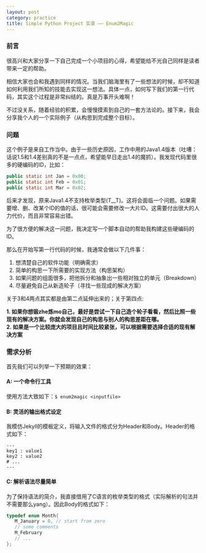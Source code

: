 ```yaml
---
layout: post
category: practice
title: Simple Python Project 实录 —— Enum2Magic
---
```

### 前言
很高兴和大家分享一下自己完成一个小项目的心得，希望能给不光自己同样是读者带来一定的帮助。

相信大家也会和我遇到同样的情况。当我们脑海里有了一些想法的时候，却不知道如何利用我们所知的技能去实现这一想法。具体一点，如何写下我们的第一行代码，其实这个过程是非常纠结的。真是万事开头难啊！

不过没关系，随着经验的积累，会慢慢摸索到自己的一套方法论的。接下来，我会分享我个人的一个实际例子（从构思到完成整个目标）。

### 问题
这个例子是来自工作当中。由于一些历史原因，工作中用的Java1.4版本（吐嘈：话说1.5和1.4差别真的不是一点点，希望能早日走出1.4的魔抓）。我发现代码里很多的硬编码的ID，比如：

```java
public static int Jan = 0x00;
public static int Feb = 0x01;
public static int Mar = 0x02;
```

后来才发现，原来Java1.4不支持枚举类型(T__T)。这将会面临一个问题。如果需要增、删、改某个ID的值的话，很可能会需要修改一大片ID。这需要付出很大的人力代价，而且非常容易出错。

为了很方便的解决这一问题，我决定写一个脚本自动的帮助我构建这些硬编码的ID。

那么在开始写第一行代码的时候，我通常会做以下几件事：

1. 想清楚自己的软件功能（明确需求）
2. 简单的构思一下所需要的实现方法（构思架构）
3. 如果问题的组面很多，把他拆分和抽象出一些相对独立的单元（Breakdown）
4. 尽量避免自己从新造轮子（寻找一些现成的解决方案）

关于3和4两点其实都是由第二点延伸出来的；关于第四点:

**1. 如果你想锻zhe炼mo自己，最好是尝试一下自己造个轮子看看，然后比照一些现有的解决方案。你就会发现自己的构思与别人的构思差距在哪。**  
**2. 如果是一个比较庞大的项目且时间比较紧张，可以根据需要选择合适的现有解决方案**

### 需求分析
首先我们可以列举一下预期的效果：

#### A: 一个命令行工具
使用方法大致如下：`$ enum2magic <inputfile>`
    
#### B: 灵活的输出格式设定
我模仿Jekyll的模板定义，将输入文件的格式分为Header和Body。Header的格式如下：

```text
---
key1 : value1
key2 : value2
# ...
---
```

#### C: 解析语法尽量简单
为了保持语法的简介，我直接借用了C语言的枚举类型的格式（实际解析的句法并不需要那么yang）。因此Body的格式如下：

```c
typedef enum Month{
   M_January = 0, // start from zero
   // some comments
   M_February
   // ...
};
```
